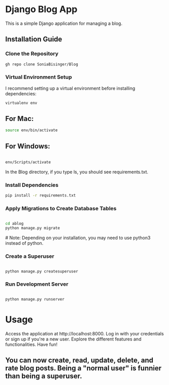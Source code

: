 # Django Blog App

This is a simple Django application for managing a blog.

## Installation Guide

### Clone the Repository

```bash
gh repo clone SoniaBisinger/Blog
```
### Virtual Environment Setup
I recommend setting up a virtual environment before installing dependencies:

```bash
virtualenv env
```
## For Mac:
```bash
source env/bin/activate
```

## For Windows:
```bash

env/Scripts/activate
```
In the Blog directory, if you type ls, you should see requirements.txt.

### Install Dependencies
```bash
pip install -r requirements.txt
```
### Apply Migrations to Create Database Tables
```bash

cd ablog
python manage.py migrate
```
# Note: Depending on your installation, you may need to use python3 instead of python.

### Create a Superuser
```bash

python manage.py createsuperuser
```
### Run Development Server
```bash

python manage.py runserver
```
# Usage
Access the application at http://localhost:8000.
Log in with your credentials or sign up if you're a new user.
Explore the different features and functionalities.
Have fun!

## You can now create, read, update, delete, and rate blog posts. Being a "normal user" is funnier than being a superuser.
